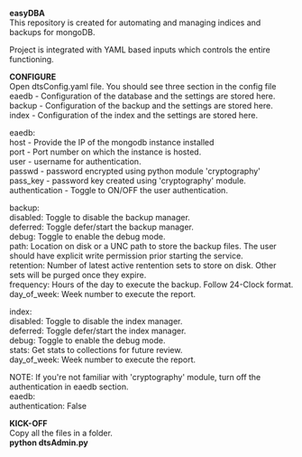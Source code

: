 <b>easyDBA</b><br>
This repository is created for automating and managing indices and backups for mongoDB.

Project is integrated with YAML based inputs which controls the entire functioning.

<b>CONFIGURE</b><br>
  Open dtsConfig.yaml file.
  You should see three section in the config file<br>
  eaedb - Configuration of the database and the settings are stored here.<br>
  backup - Configuration of the backup and the settings are stored here.<br>
  index - Configuration of the index and the settings are stored here.<br>
  
  eaedb:<br>
    host - Provide the IP of the mongodb instance installed<br>
    port - Port number on which the instance is hosted.<br>
    user - username for authentication.<br>
    passwd - password encrypted using python module 'cryptography'<br>
    pass_key - password key created using 'cryptography' module.<br>
    authentication - Toggle to ON/OFF the user authentication.<br>

  backup:<br>
    disabled: Toggle to disable the backup manager.<br>
    deferred: Toggle defer/start the backup manager.<br>
    debug: Toggle to enable the debug mode.<br>
    path: Location on disk or a UNC path to store the backup files. The user should have explicit write permission prior starting the service.<br>
    retention: Number of latest active rentention sets to store on disk. Other sets will be purged once they expire.<br>
    frequency: Hours of the day to execute the backup. Follow 24-Clock format.<br>
    day_of_week: Week number to execute the report.<br>

  index:<br>
    disabled: Toggle to disable the index manager.<br>
    deferred: Toggle defer/start the index manager.<br>
    debug: Toggle to enable the debug mode.<br>
    stats: Get stats to collections for future review.<br>
    day_of_week: Week number to execute the report.<br>

NOTE: If you're not familiar with 'cryptography' module, turn off the authentication in eaedb section.<br>
  eaedb:<br>
    authentication: False<br>

<b>KICK-OFF</b><br>
  Copy all the files in a folder.<br>
  <b>python dtsAdmin.py</b>
  
  
